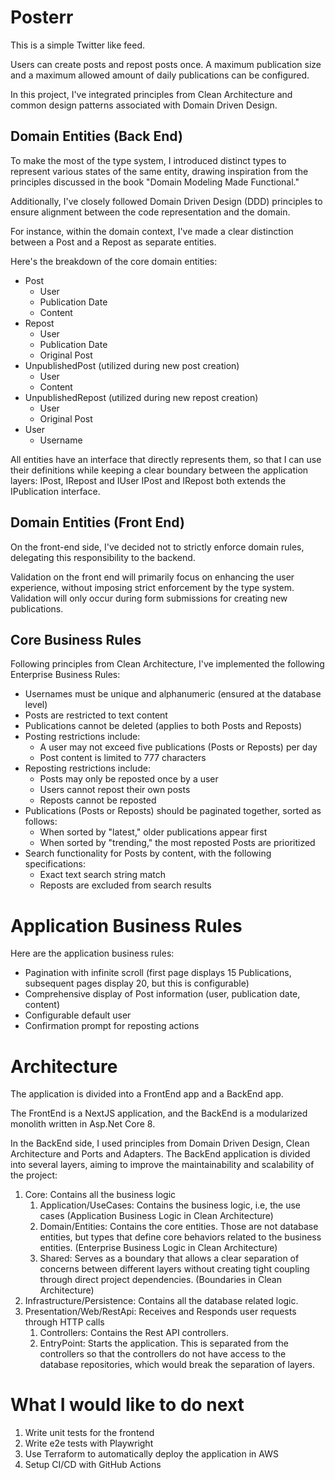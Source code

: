 # Posterr

This is a simple Twitter like feed.

Users can create posts and repost posts once. A maximum publication size and a maximum allowed amount of daily publications can be configured.

In this project, I've integrated principles from Clean Architecture and common design patterns associated with Domain Driven Design.

## Domain Entities (Back End)

To make the most of the type system, I introduced distinct types to represent various states of the same entity, drawing inspiration from the principles discussed in the book "Domain Modeling Made Functional."

Additionally, I've closely followed Domain Driven Design (DDD) principles to ensure alignment between the code representation and the domain.

For instance, within the domain context, I've made a clear distinction between a Post and a Repost as separate entities.

Here's the breakdown of the core domain entities:

- Post
    - User
    - Publication Date
    - Content
- Repost
    - User
    - Publication Date
    - Original Post
- UnpublishedPost (utilized during new post creation)
    - User
    - Content
- UnpublishedRepost (utilized during new repost creation)
    - User
    - Original Post
- User
    - Username

All entities have an interface that directly represents them, so that I can use their definitions while keeping a clear boundary between the application layers: IPost, IRepost and IUser
IPost and IRepost both extends the IPublication interface.

## Domain Entities (Front End)

On the front-end side, I've decided not to strictly enforce domain rules, delegating this responsibility to the backend.

Validation on the front end will primarily focus on enhancing the user experience, without imposing strict enforcement by the type system. Validation will only occur during form submissions for creating new publications.

## Core Business Rules

Following principles from Clean Architecture, I've implemented the following Enterprise Business Rules:

- Usernames must be unique and alphanumeric (ensured at the database level)
- Posts are restricted to text content
- Publications cannot be deleted (applies to both Posts and Reposts)
- Posting restrictions include:
    - A user may not exceed five publications (Posts or Reposts) per day
    - Post content is limited to 777 characters
- Reposting restrictions include:
    - Posts may only be reposted once by a user
    - Users cannot repost their own posts
    - Reposts cannot be reposted
- Publications (Posts or Reposts) should be paginated together, sorted as follows:
    - When sorted by "latest," older publications appear first
    - When sorted by "trending," the most reposted Posts are prioritized
- Search functionality for Posts by content, with the following specifications:
    - Exact text search string match
    - Reposts are excluded from search results

# Application Business Rules

Here are the application business rules:

- Pagination with infinite scroll (first page displays 15 Publications, subsequent pages display 20, but this is configurable)
- Comprehensive display of Post information (user, publication date, content)
- Configurable default user
- Confirmation prompt for reposting actions

# Architecture

The application is divided into a FrontEnd app and a BackEnd app.

The FrontEnd is a NextJS application, and the BackEnd is a modularized monolith written in Asp.Net Core 8.

In the BackEnd side, I used principles from Domain Driven Design, Clean Architecture and Ports and Adapters. The BackEnd application is divided into several layers, aiming to improve the maintainability and scalability of the project:

1. Core: Contains all the business logic
    1. Application/UseCases: Contains the business logic, i.e, the use cases (Application Business Logic in Clean Architecture)
    2. Domain/Entities: Contains the core entities. Those are not database entities, but types that define core behaviors related to the business entities. (Enterprise Business Logic in Clean Architecture)
    3. Shared: Serves as a boundary that allows a clear separation of concerns between different layers without creating tight coupling through direct project dependencies. (Boundaries in Clean Architecture)
2. Infrastructure/Persistence: Contains all the database related logic.
3. Presentation/Web/RestApi: Receives and Responds user requests through HTTP calls
    1. Controllers: Contains the Rest API controllers.
    2. EntryPoint: Starts the application. This is separated from the controllers so that the controllers do not have access to the database repositories, which would break the separation of layers.

# What I would like to do next

1. Write unit tests for the frontend
2. Write e2e tests with Playwright
3. Use Terraform to automatically deploy the application in AWS
4. Setup CI/CD with GitHub Actions
